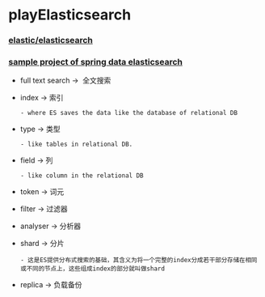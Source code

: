 # playElasticsearch
### [elastic/elasticsearch](https://github.com/elastic/elasticsearch)
### [sample project of spring data elasticsearch](https://github.com/Prussia/spring-data-elasticsearch-sample-application)

- full text search ->  全文搜索

- index -> 索引
     
      - where ES saves the data like the database of relational DB

- type -> 类型

      - like tables in relational DB. 

- field -> 列
      
      - like column in the relational DB

- token -> 词元

- filter -> 过滤器

- analyser -> 分析器

- shard -> 分片
          
      - 这是ES提供分布式搜索的基础，其含义为将一个完整的index分成若干部分存储在相同或不同的节点上，这些组成index的部分就叫做shard

- replica -> 负载备份

